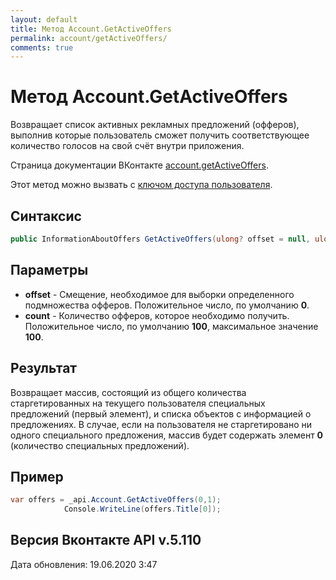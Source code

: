 ```yaml
---
layout: default
title: Метод Account.GetActiveOffers
permalink: account/getActiveOffers/
comments: true
---
```

# Метод Account.GetActiveOffers
Возвращает список активных рекламных предложений (офферов), выполнив которые пользователь сможет получить соответствующее количество голосов на свой счёт внутри приложения.

Страница документации ВКонтакте [account.getActiveOffers](https://vk.com/dev/account.getActiveOffers).

Этот метод можно вызвать с [ключом доступа пользователя](https://vk.com/dev/access_token).

## Синтаксис
``` csharp
public InformationAboutOffers GetActiveOffers(ulong? offset = null, ulong? count = null)
```

## Параметры
+ **offset** - Смещение, необходимое для выборки определенного подмножества офферов. 
Положительное число, по умолчанию **0**.
+ **count** - Количество офферов, которое необходимо получить. 
Положительное число, по умолчанию **100**, максимальное значение **100**.

## Результат
Возвращает массив, состоящий из общего количества старгетированных на текущего пользователя специальных предложений (первый элемент), и списка объектов с информацией о предложениях. 
В случае, если на пользователя не старгетировано ни одного специального предложения, массив будет содержать элемент **0** (количество специальных предложений).

## Пример
``` csharp
var offers = _api.Account.GetActiveOffers(0,1);
            Console.WriteLine(offers.Title[0]);
```

## Версия Вконтакте API v.5.110
Дата обновления: 19.06.2020 3:47
